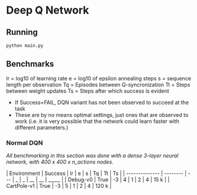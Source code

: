 # Deep Q Network

## Running
```bash
python main.py
```

## Benchmarks

lr = log10 of learning rate
e  = log10 of epsilon annealing steps
s  = sequence length per observation
Tq = Episodes between Q-syncronization
Tt = Steps between weight updates
Ts = Steps after which success is evident


 - If Success=FAIL, DQN variant has not been observed to succeed at the task
 - These are by no means optimal settings, just ones that are observed to work (i.e. it is very possible that the network could learn faster with different parameters.)

### Normal DQN

_All benchmarking in this section was done with a dense 3-layer neural network, with 400 x 400 x n_actions nodes._

| Environment    | Success  | lr  | e | s | Tq | Tt | Ts    |
| -------------- | -------- | --- | _ | _ | __ | __ | _____ |
| Debug-v0       | True     | -3  | 4 | 1 | 2  | 4  | 15 k  |
| CartPole-v1    | True     | -3  | 5 | 1 | 2  | 4  | 120 k |
